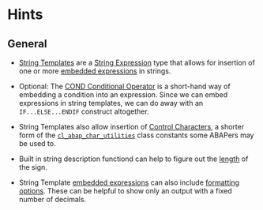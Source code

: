 # Hints

## General

- [String Templates][sap-string-templates] are a [String Expression](https://help.sap.com/doc/abapdocu_latest_index_htm/latest/en-US/index.htm?file=abapcompute_string.htm) type that allows for insertion of one or more [embedded expressions][sap-embed-expr] in strings.

- Optional: The [COND Conditional Operator][sap-cond-operator] is a short-hand way of embedding a condition into an expression. Since we can embed expressions in string templates, we can do away with an `IF...ELSE...ENDIF` construct altogether.

- String Templates also allow insertion of [Control Characters](https://help.sap.com/doc/abapdocu_latest_index_htm/latest/en-US/index.htm?file=abenstring_templates_separators.htm), a shorter form of the [`cl_abap_char_utilities`](https://help.sap.com/doc/abapdocu_latest_index_htm/latest/en-US/index.htm?file=abencl_abap_char_utilities.htm) class constants some ABAPers may be used to.

- Built in string description functiond can help to figure out the [length](https://help.sap.com/doc/abapdocu_latest_index_htm/latest/en-US/index.htm?file=abenlength_functions.htm) of the sign.

- String Template [embedded expressions][sap-embed-expr] can also include [formatting options](https://help.sap.com/doc/abapdocu_latest_index_htm/latest/en-US/index.htm?file=abapcompute_string_format_options.htm). These can be helpful to show only an output with a fixed number of decimals.

[sap-string-templates]: https://help.sap.com/doc/abapdocu_latest_index_htm/latest/en-US/index.htm?file=abenstring_templates.htm
[sap-cond-operator]: https://help.sap.com/doc/abapdocu_latest_index_htm/latest/en-US/index.htm?file=abenconditional_expression_cond.htm
[sap-embed-expr]: https://help.sap.com/doc/abapdocu_latest_index_htm/latest/en-US/index.htm?file=abenstring_templates_expressions.htm